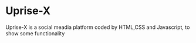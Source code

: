 # Uprise-X
Uprise-X is a social meadia platform coded by HTML,CSS and Javascript, to show some functionality
